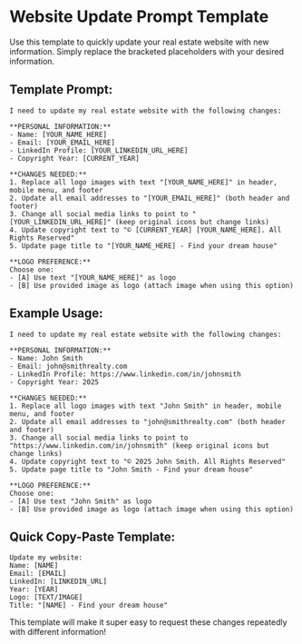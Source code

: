 # Website Update Prompt Template

Use this template to quickly update your real estate website with new information. Simply replace the bracketed placeholders with your desired information.

## Template Prompt:

```
I need to update my real estate website with the following changes:

**PERSONAL INFORMATION:**
- Name: [YOUR_NAME_HERE]
- Email: [YOUR_EMAIL_HERE]
- LinkedIn Profile: [YOUR_LINKEDIN_URL_HERE]
- Copyright Year: [CURRENT_YEAR]

**CHANGES NEEDED:**
1. Replace all logo images with text "[YOUR_NAME_HERE]" in header, mobile menu, and footer
2. Update all email addresses to "[YOUR_EMAIL_HERE]" (both header and footer)
3. Change all social media links to point to "[YOUR_LINKEDIN_URL_HERE]" (keep original icons but change links)
4. Update copyright text to "© [CURRENT_YEAR] [YOUR_NAME_HERE]. All Rights Reserved"
5. Update page title to "[YOUR_NAME_HERE] - Find your dream house"

**LOGO PREFERENCE:**
Choose one:
- [A] Use text "[YOUR_NAME_HERE]" as logo
- [B] Use provided image as logo (attach image when using this option)
```

## Example Usage:

```
I need to update my real estate website with the following changes:

**PERSONAL INFORMATION:**
- Name: John Smith
- Email: john@smithrealty.com
- LinkedIn Profile: https://www.linkedin.com/in/johnsmith
- Copyright Year: 2025

**CHANGES NEEDED:**
1. Replace all logo images with text "John Smith" in header, mobile menu, and footer
2. Update all email addresses to "john@smithrealty.com" (both header and footer)
3. Change all social media links to point to "https://www.linkedin.com/in/johnsmith" (keep original icons but change links)
4. Update copyright text to "© 2025 John Smith. All Rights Reserved"
5. Update page title to "John Smith - Find your dream house"

**LOGO PREFERENCE:**
Choose one:
- [A] Use text "John Smith" as logo
- [B] Use provided image as logo (attach image when using this option)
```

## Quick Copy-Paste Template:

```
Update my website:
Name: [NAME]
Email: [EMAIL]
LinkedIn: [LINKEDIN_URL]
Year: [YEAR]
Logo: [TEXT/IMAGE]
Title: "[NAME] - Find your dream house"
```

This template will make it super easy to request these changes repeatedly with different information!

